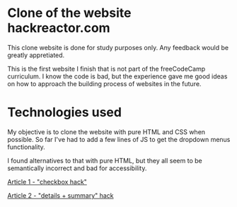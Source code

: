 # Clone of the website hackreactor.com

This clone website is done for study purposes only.
Any feedback would be greatly appretiated.

This is the first website I finish that is not part of the freeCodeCamp curriculum. I know the code is bad, but the experience gave me good ideas on how to approach the building process of websites in the future.

# Technologies used

My objective is to clone the website with pure HTML and CSS when possible. So far I've had to add a few lines of JS to get the dropdown menus functionality.

I found alternatives to that with pure HTML, but they all seem to be semantically incorrect and bad for accessibility.

[Article 1 - "checkbox hack"](https://tutorialzine.com/2015/08/quick-tip-css-only-dropdowns-with-the-checkbox-hack)

[Article 2 - "details + summary" hack](https://gomakethings.com/i-was-wrong-about-javascript-free-dropdowns/)

